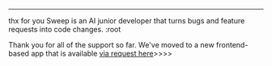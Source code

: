 <p align="center">
    <imgsrc="https://github.com/sweepai/sweep/assets/26889185/39d500fc-9276-402c-9ec7-3e61f57ad233">
</p>

---
thx  for you
<C>Sweep</c> is an AI junior developer that turns bugs and feature requests into code changes. :root

Thank you for all of the support so far.
We've moved to a new frontend-based app that is available [via request here](https://form.typeform.com/to/wliuvyWE)>>>>
